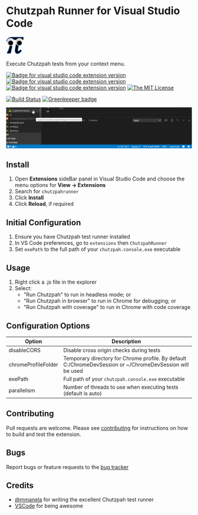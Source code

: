 # Chutzpah Runner for Visual Studio Code

![Chutzpah Runner Icon](./resources/logo-sm.png 'ChutzpahRunner')

Execute Chutzpah tests from your context menu.

[![Badge for visual studio code extension version](https://vsmarketplacebadge.apphb.com/version/dfrencham.chutzpahrunner.svg?color=blue)](https://marketplace.visualstudio.com/items?itemName=dfrencham.chutzpahrunner)
[![Badge for visual studio code extension version](https://vsmarketplacebadge.apphb.com/installs/dfrencham.chutzpahrunner.svg?color=blue)](https://marketplace.visualstudio.com/items?itemName=dfrencham.chutzpahrunner)
[![Badge for visual studio code extension version](https://vsmarketplacebadge.apphb.com/rating/dfrencham.chutzpahrunner.svg?color=blue)](https://marketplace.visualstudio.com/items?itemName=dfrencham.chutzpahrunner)
[![The MIT License](https://img.shields.io/badge/license-MIT-orange.svg?color=blue&style=flat-square)](http://opensource.org/licenses/MIT)

[![Build Status](https://dev.azure.com/dannypf/vscode-chutzpahrunner/_apis/build/status/dfrencham.vscode-chutzpahrunner?branchName=master)](https://dev.azure.com/dannypf/vscode-chutzpahrunner/_build/latest?definitionId=1&branchName=master) [![Greenkeeper badge](https://badges.greenkeeper.io/dfrencham/vscode-chutzpahrunner.svg)](https://greenkeeper.io/)

![Chutzpah Runner Demo](./resources/demo.gif 'Demo')

## Install

1. Open **Extensions** sideBar panel in Visual Studio Code and choose the menu options for **View → Extensions**
1. Search for `chutzpahrunner`
1. Click **Install**
1. Click **Reload**, if required

## Initial Configuration 

1. Ensure you have Chutzpah test runner installed
1. In VS Code preferences, go to `extensions` then `ChutzpahRunner`
1. Set `exePath` to the full path of your `chutzpah.console.exe` executable

## Usage 

1. Right click a .js file in the explorer
1. Select: 
   - "Run Chutzpah" to run in headless mode; or
   - "Run Chutzpah in browser" to run in Chrome for debugging; or
   - "Run Chutzpah with coverage" to run in Chrome with code coverage

## Configuration Options

| Option | Description |
| --- | --- |
| disableCORS | Disable cross origin checks during tests |
| chromeProfileFolder | Temporary directory for Chrome profile. By default C:/ChromeDevSession or ~/ChromeDevSession will be used |
| exePath | Full path of your `chutzpah.console.exe` executable |
| parallelism | Number of threads to use when executing tests (default is auto) |

## Contributing

Pull requests are welcome. Please see [contributing](contributing.md) for instructions on how to build and test the extension.

## Bugs 

Report bugs or feature requests to the [bug tracker](https://github.com/dfrencham/vscode-chutzpahrunner/issues)

## Credits

- [@mmanela](http://twitter.com/mmanela) for writing the excellent Chutzpah test runner
- [VSCode](https://code.visualstudio.com/) for being awesome
